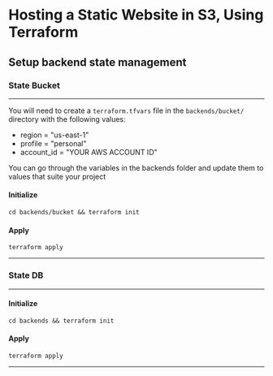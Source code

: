 # Hosting a Static Website in S3, Using Terraform

## Setup backend state management
### State Bucket
---
You will need to create a `terraform.tfvars` file in the `backends/bucket/` directory with the following values:
- region  = "us-east-1"
- profile = "personal"
- account_id = "YOUR AWS ACCOUNT ID"

You can go through the variables in the backends folder and update them to values that suite your project

#### Initialize
`cd backends/bucket && terraform init`

#### Apply
`terraform apply`

---
### State DB
---
#### Initialize
`cd backends && terraform init`

#### Apply
`terraform apply`

---